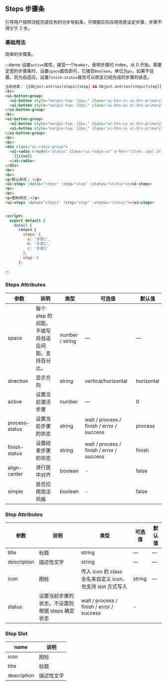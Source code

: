<script>
  export default {
    data() {
      return {
        steps: [
          '步骤1',
          '步骤2',
          '步骤3'
        ],
        steps1: [
          {key: 'a', title: '步骤1', icon: 'ui-icon-home', desc: '步骤1描述'},
          {key: 'b', title: '步骤2', icon: 'ui-icon-inbox', desc: '步骤2描述'},
          {key: 'c', title: '步骤3', icon: 'ui-icon-warn', desc: '步骤3描述'}
        ],
        step: 0,
        step1: 0,
        status: 'primary',
        statusOptions: ['primary', 'success', 'error', 'warn']
      };
    },
    methods: {
      next() {
        this.step < Object.keys(this.steps).length-1 && this.step++;
      },
      prev() {
        this.step > -1 && this.step--;
      },
      append() {
        this.steps.push('新步骤');
        this.steps1.push({
          key: 'e',
          title: '新步骤',
          icon: 'ui-icon-warn',
          desc: '新添加的描述'
        });
      },
      remove() {
        this.steps.pop();
        this.steps1.pop();
      }
    }
  }
</script>

<style lang="less">
  .ui-radio-group {
    .ui-radio {
      margin-right: 10px;
    }
  }
</style>

## Steps 步骤条
引导用户按照流程完成任务的分步导航条，可根据实际应用场景设定步骤，步骤不得少于 2 步。

### 基础用法

简单的步骤条。

:::demo 设置`active`属性，接受一个`Number`，表明步骤的 index，从 0 开始。需要定宽的步骤条时，设置`space`属性即可，它接受`Boolean`，单位为`px`，如果不设置，则为自适应。设置`finish-status`属性可以改变已经完成的步骤的状态。
```html
当前进度： {{Object.entries(steps)[step] && Object.entries(steps)[step][1]}}
<br>
<ui-button-group>
  <ui-button style="margin-top: 12px;" class="ui-btn-xs ui-btn-primary" @click="prev">上一步</ui-button>
  <ui-button style="margin-top: 12px;" class="ui-btn-xs ui-btn-primary" @click="next">下一步</ui-button>
</ui-button-group>
<br>
<ui-button-group>
  <ui-button style="margin-top: 12px;" class="ui-btn-xs ui-btn-primary" @click="remove">减少</ui-button>
  <ui-button style="margin-top: 12px;" class="ui-btn-xs ui-btn-primary" @click="append">添加</ui-button>
</ui-button-group>
<br>
<br>
<div class="ui-radio-group">
  <ui-radio v-model="status" class="ui-radio-xs" v-for="(item, idx) of statusOptions" :key="item.key" :value="item">
    {{item}}
  </ui-radio>
</div>
<br>
<br>
<p>默认样式： </p>
<ui-steps :datas="steps" :step="step" :status="status"></ui-steps>
<br>
<br>
<p>图标样式：</p>
<ui-steps :datas="steps1" :step="step" :status="status"></ui-steps>


<script>
  export default {
    data() {
      return {
        steps: {
          a: '步骤1',
          b: '步骤2',
          c: '步骤3'
        },
        step: 0
      };
```
:::



### Steps Attributes

| 参数      | 说明    | 类型      | 可选值       | 默认值   |
|---------- |-------- |---------- |-------------  |-------- |
| space | 每个 step 的间距，不填写将自适应间距。支持百分比。 | number / string | — | — |
| direction | 显示方向 | string | vertical/horizontal | horizontal |
| active | 设置当前激活步骤  | number | — | 0 |
| process-status | 设置当前步骤的状态 | string | wait / process / finish / error / success | process |
| finish-status | 设置结束步骤的状态 | string | wait / process / finish / error / success | finish |
| align-center | 进行居中对齐 | boolean | - | false |
| simple | 是否应用简洁风格 | boolean | - | false |

### Step Attributes
| 参数      | 说明    | 类型      | 可选值       | 默认值   |
|---------- |-------- |---------- |-------------  |-------- |
| title | 标题 | string | — | — |
| description | 描述性文字 | string | — | — |
| icon | 图标 | 传入 icon 的 class 全名来自定义 icon，也支持 slot 方式写入 | string | — |
| status | 设置当前步骤的状态，不设置则根据 steps 确定状态 | wait / process / finish / error / success | - |

### Step Slot
| name | 说明  |
|----|----|
| icon | 图标 |
| title | 标题 |
| description | 描述性文字 |

